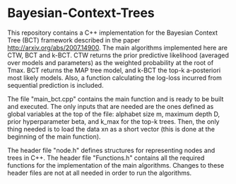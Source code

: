 # Bayesian-Context-Trees

This repository contains a C++ implementation for the Bayesian Context Tree (BCT) framework described in the paper http://arxiv.org/abs/2007.14900. The main algorithms implemented here are CTW, BCT and k-BCT. CTW returns the prior predictive likelihood (averaged over models and parameters) as the weighted probability at the root of Tmax. BCT returns the MAP tree model, and k-BCT the top-k a-posteriori most likely models. Also, a function calculating the log-loss incurred from sequential prediction is included.


The file "main_bct.cpp" contains the main function and is ready to be built and executed. The only inputs that are needed are the ones defined as global variables at the top of the file: alphabet size m, maximum depth D, prior hyperparameter beta, and k_max for the top-k trees. Then, the only thing needed is to load the data xn as a short vector (this is done at the beginning of the main function).  



The header file "node.h" defines structures for representing nodes and trees in C++. The header file "Functions.h" contains all the required functions for the implementation of the main algorithms. Changes to these header files are not at all needed in order to run the algorithms.
